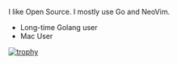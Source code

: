 I like Open Source. I mostly use Go and NeoVim.

- Long-time Golang user
- Mac User  


[![trophy](https://github-profile-trophy.vercel.app/?username=iyoshiha&theme=onedark&column=7)](https://github.com/ryo-ma/github-profile-trophy)
